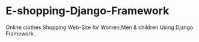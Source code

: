 # E-shopping-Django-Framework
Online clothes Shopping Web-Site for Women,Men & children Using Django Framework.
